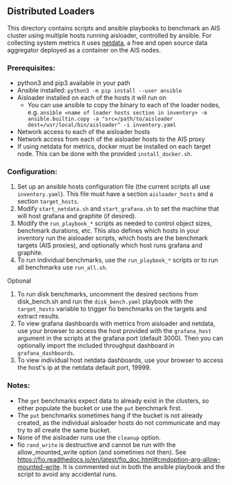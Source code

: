 ## Distributed Loaders

This directory contains scripts and ansible playbooks to benchmark an AIS cluster using multiple hosts running aisloader, controlled by ansible. For collecting system metrics it uses [netdata](https://www.netdata.cloud/), a free and open source data aggregator deployed as a container on the AIS nodes. 


### Prerequisites: 
 
- python3 and pip3 available in your path
- Ansible installed: `python3 -m pip install --user ansible`
- Aisloader installed on each of the hosts it will run on
    - You can use ansible to copy the binary to each of the loader nodes, e.g. `ansible <name of loader hosts section in inventory> -m ansible.builtin.copy -a "src=/path/to/aisloader dest=/usr/local/bin/aisloader" -i inventory.yaml`
- Network access to each of the aisloader hosts
- Network access from each of the aisloader hosts to the AIS proxy
- If using netdata for metrics, docker must be installed on each target node. This can be done with the provided `install_docker.sh`.


### Configuration:

1. Set up an ansible hosts configuration file (the current scripts all use `inventory.yaml`). This file must have a section `aisloader_hosts` and a section `target_hosts`.
2. Modify `start_netdata.sh` and `start_grafana.sh` to set the machine that will host grafana and graphite (if desired).
3. Modify the `run_playbook_*` scripts as needed to control object sizes, benchmark durations, etc. This also defines which hosts in your inventory run the aisloader scripts, which hosts are the benchmark targets (AIS proxies), and optionally which host runs grafana and graphite.
4. To run individual benchmarks, use the `run_playbook_*` scripts or to run all benchmarks use `run_all.sh`.

 Optional
1. To run disk benchmarks, uncomment the desired sections from disk_bench.sh and run the `disk_bench.yaml` playbook with the `target_hosts` variable to trigger fio benchmarks on the targets and extract results. 
2. To view grafana dashboards with metrics from aisloader and netdata, use your browser to access the host provided with the `grafana_host` argument in the scripts at the grafana port (default 3000). Then you can optionally import the included throughput dashboard in `grafana_dashboards`.
3. To view individual host netdata dashboards, use your browser to access the host's ip at the netdata default port, 19999. 


### Notes:

 - The `get` benchmarks expect data to already exist in the clusters, so either populate the bucket or use the `put` benchmark first.
 - The `put` benchmarks sometimes hang if the bucket is not already created, as the individual aisloader hosts do not communicate and may try to all create the same bucket.
 - None of the aisloader runs use the `cleanup` option.
 - fio `rand_write` is destructive and cannot be run with the allow_mounted_write option (and sometimes not then). See https://fio.readthedocs.io/en/latest/fio_doc.html#cmdoption-arg-allow-mounted-write. It is commented out in both the ansible playbook and the script to avoid any accidental runs. 
